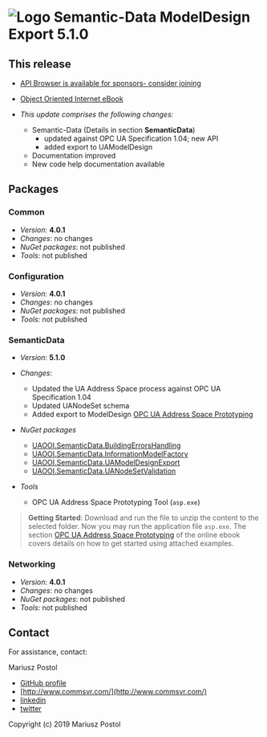 ﻿# ![Logo](https://github.com/mpostol/OPC-UA-OOI/blob/master/CommonResources/Media/Logo64.PNG?raw=true) Semantic-Data ModelDesign Export **5.1.0**

## This release

* [API Browser is available for sponsors- consider joining](https://github.commsvr.com/AboutPartnershipProgram.md.html)
* [Object Oriented Internet eBook](https://commsvr.gitbook.io/ooi)

* *This update comprises the following changes:*
  * Semantic-Data (Details in section **SemanticData**)
    * updated against OPC UA Specification 1.04; new API
    * added export to UAModelDesign  
  * Documentation improved
  * New code help documentation available

## Packages

### Common

* *Version*: **4.0.1**
* *Changes*: no changes
* *NuGet packages*: not published
* *Tools*: not published

### Configuration

* *Version*: **4.0.1**
* *Changes*: no changes
* *NuGet packages*: not published
* *Tools*: not published

### SemanticData

* *Version*: **5.1.0**
* *Changes*:
  * Updated the UA Address Space process against OPC UA Specification 1.04
  * Updated UANodeSet schema
  * Added export to ModelDesign [OPC UA Address Space Prototyping](https://commsvr.gitbook.io/ooi/semantic-data-processing/addressspacecompliancetesttool)

* *NuGet packages*
  * [UAOOI.SemanticData.BuildingErrorsHandling](https://www.nuget.org/packages/UAOOI.SemanticData.BuildingErrorsHandling/)
  * [UAOOI.SemanticData.InformationModelFactory](https://www.nuget.org/packages/UAOOI.SemanticData.InformationModelFactory/)
  * [UAOOI.SemanticData.UAModelDesignExport](https://www.nuget.org/packages/UAOOI.SemanticData.UAModelDesignExport/)
  * [UAOOI.SemanticData.UANodeSetValidation](https://www.nuget.org/packages/UAOOI.SemanticData.UANodeSetValidation/)
  
* *Tools*
  * OPC UA Address Space Prototyping Tool (`asp.exe`)

> **Getting Started**: Download and run the file to unzip the content to the selected folder. Now you may run the application file `asp.exe`. The section
> [OPC UA Address Space Prototyping](https://commsvr.gitbook.io/ooi/semantic-data-processing/addressspacecompliancetesttool) of the online ebook covers details on how to get started using attached examples.

### Networking

* *Version*: **4.0.1**
* *Changes*: no changes
* *NuGet packages*: not published
* *Tools*: not published

## Contact

For assistance, contact:

Mariusz Postol

* [GitHub profile](https://github.com/mpostol)
* [http://www.commsvr.com/](http://www.commsvr.com/)
* [linkedin](https://linkedin.com/in/mpostol)
* [twitter](https://twitter.com/mpostol)

Copyright (c) 2019 Mariusz Postol
